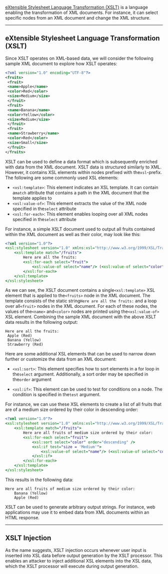 ﻿---
sticker: lucide//languages
---
[eXtensible Stylesheet Language Transformation (XSLT)](https://www.w3.org/TR/xslt-30/) is a language enabling the transformation of XML documents. For instance, it can select specific nodes from an XML document and change the XML structure.

---

## eXtensible Stylesheet Language Transformation (XSLT)

Since XSLT operates on XML-based data, we will consider the following sample XML document to explore how XSLT operates:

```xml
<?xml version="1.0" encoding="UTF-8"?>
<fruits>
 <fruit>
 <name>Apple</name>
 <color>Red</color>
 <size>Medium</size>
 </fruit>
 <fruit>
 <name>Banana</name>
 <color>Yellow</color>
 <size>Medium</size>
 </fruit>
 <fruit>
 <name>Strawberry</name>
 <color>Red</color>
 <size>Small</size>
 </fruit>
</fruits>
```

XSLT can be used to define a data format which is subsequently enriched with data from the XML document. XSLT data is structured similarly to XML. However, it contains XSL elements within nodes prefixed with the`xsl`-prefix. The following are some commonly used XSL elements:

- `<xsl:template>`: This element indicates an XSL template. It can contain a`match` attribute that contains a path in the XML document that the template applies to
- `<xsl:value-of>`: This element extracts the value of the XML node specified in the`select` attribute
- `<xsl:for-each>`: This element enables looping over all XML nodes specified in the`select` attribute

For instance, a simple XSLT document used to output all fruits contained within the XML document as well as their color, may look like this:


```xslt
<?xml version="1.0"?>
<xsl:stylesheet version="1.0" xmlns:xsl="http://www.w3.org/1999/XSL/Transform">
	<xsl:template match="/fruits">
		Here are all the fruits:
		<xsl:for-each select="fruit">
			<xsl:value-of select="name"/> (<xsl:value-of select="color"/>)
		</xsl:for-each>
	</xsl:template>
</xsl:stylesheet>
```

As we can see, the XSLT document contains a single`<xsl:template>` XSL element that is applied to the`<fruits>` node in the XML document. The template consists of the static string`Here are all the fruits:` and a loop over all`<fruit>` nodes in the XML document. For each of these nodes, the values of the`<name>` and`<color>` nodes are printed using the`<xsl:value-of>` XSL element. Combining the sample XML document with the above XSLT data results in the following output:

```
Here are all the fruits:
 Apple (Red)
 Banana (Yellow)
 Strawberry (Red)
```

Here are some additional XSL elements that can be used to narrow down further or customize the data from an XML document:

- `<xsl:sort>`: This element specifies how to sort elements in a for loop in the`select` argument. Additionally, a sort order may be specified in the`order` argument
 
- `<xsl:if>`: This element can be used to test for conditions on a node. The condition is specified in the`test` argument.

For instance, we can use these XSL elements to create a list of all fruits that are of a medium size ordered by their color in descending order:


```xslt
<?xml version="1.0"?>
<xsl:stylesheet version="1.0" xmlns:xsl="http://www.w3.org/1999/XSL/Transform">
	<xsl:template match="/fruits">
		Here are all fruits of medium size ordered by their color:
		<xsl:for-each select="fruit">
			<xsl:sort select="color" order="descending" />
			<xsl:if test="size = 'Medium'">
				<xsl:value-of select="name"/> (<xsl:value-of select="color"/>)
			</xsl:if>
		</xsl:for-each>
	</xsl:template>
</xsl:stylesheet>
```

This results in the following data:

```
Here are all fruits of medium size ordered by their color:
	Banana (Yellow)
	Apple (Red)
```

XSLT can be used to generate arbitrary output strings. For instance, web applications may use it to embed data from XML documents within an HTML response.

---

## XSLT Injection

As the name suggests, XSLT injection occurs whenever user input is inserted into XSL data before output generation by the XSLT processor. This enables an attacker to inject additional XSL elements into the XSL data, which the XSLT processor will execute during output generation.
